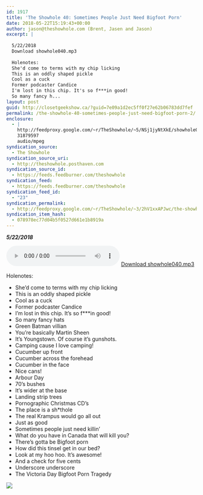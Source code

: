 ```yaml
---
id: 1917
title: 'The Showhole 40: Sometimes People Just Need Bigfoot Porn'
date: 2018-05-22T15:19:43+00:00
author: jason@theshowhole.com (Brent, Jasen and Jason)
excerpt: |
  
  5/22/2018
  Download showhole040.mp3
  
  Holenotes:
  She'd come to terms with my chip licking
  This is an oddly shaped pickle
  Cool as a cuck
  Former podcaster Candice
  I'm lost in this chip. It's so f***in good!
  So many fancy h...
layout: post
guid: http://closetgeekshow.ca/?guid=7e09a1d2ec5ff0f27e62b06783dd7fef
permalink: /the-showhole-40-sometimes-people-just-need-bigfoot-porn-2/
enclosure:
  - |
    http://feedproxy.google.com/~r/TheShowhole/~5/NSj1jyNtXkE/showhole040.mp3
    31879597
    audio/mpeg
syndication_source:
  - The Showhole
syndication_source_uri:
  - http://theshowhole.posthaven.com
syndication_source_id:
  - https://feeds.feedburner.com/theshowhole
syndication_feed:
  - https://feeds.feedburner.com/theshowhole
syndication_feed_id:
  - "23"
syndication_permalink:
  - http://feedproxy.google.com/~r/TheShowhole/~3/2hV1xxAPJwc/the-showhole-40-sometimes-people-just-need-bigfoot-porn
syndication_item_hash:
  - 078978ec77d04b5f0527d661e1b8919a
---
```

<div class="posthaven-post-body">
  <p>
    <b><i>5/22/2018</i></b>
  </p>
  
  <p>
    <div class="posthaven-file posthaven-file-audio posthaven-file-state-processed" id="posthaven_audio_2081278" >
      <audio controls src="https://phaven-prod.s3.amazonaws.com/files/audio_part/asset/2081278/gAS_kAoiE9jKhphPNsTovU4Ueqo/showhole040.mp3" type="audio/mpeg"></audio> <a class="posthaven-file-download" download href="https://phaven-prod.s3.amazonaws.com/files/audio_part/asset/2081278/gAS_kAoiE9jKhphPNsTovU4Ueqo/showhole040.mp3">Download showhole040.mp3</a>
    </div>
  </p>
  
  <p>
    Holenotes:
  </p>
  
  <ul>
    <li>
      She&#8217;d come to terms with my chip licking
    </li>
    <li>
      This is an oddly shaped pickle
    </li>
    <li>
      Cool as a cuck
    </li>
    <li>
      Former podcaster Candice
    </li>
    <li>
      I&#8217;m lost in this chip. It&#8217;s so f***in good!
    </li>
    <li>
      So many fancy hats
    </li>
    <li>
      Green Batman villian
    </li>
    <li>
      You&#8217;re basically Martin Sheen
    </li>
    <li>
      It&#8217;s Youngstown. Of course it&#8217;s gunshots.
    </li>
    <li>
      Camping cause I love camping!
    </li>
    <li>
      Cucumber up front
    </li>
    <li>
      Cucumber across the forehead
    </li>
    <li>
      Cucumber in the face
    </li>
    <li>
      Nice cans!
    </li>
    <li>
      Arbour Day
    </li>
    <li>
      70&#8217;s bushes
    </li>
    <li>
      It&#8217;s wider at the base
    </li>
    <li>
      Landing strip trees
    </li>
    <li>
      Pornographic Christmas CD&#8217;s
    </li>
    <li>
      The place is a sh*thole
    </li>
    <li>
      The real Krampus would go all out
    </li>
    <li>
      Just as good
    </li>
    <li>
      Sometimes people just need killin&#8217;
    </li>
    <li>
      What do you have in Canada that will kill you?
    </li>
    <li>
      There&#8217;s gotta be Bigfoot porn
    </li>
    <li>
      How did this tinsel get in our bed?
    </li>
    <li>
      Look at my hoo hoo. It&#8217;s awesome!
    </li>
    <li>
      And a check for five cents
    </li>
    <li>
      Underscore underscore
    </li>
    <li>
      The Victoria Day Bigfoot Porn Tragedy
    </li>
  </ul>
  
  <div class="posthaven-gallery" id="posthaven_gallery[1297487]">
    <p class="posthaven-file posthaven-file-image posthaven-file-state-processed">
      <img class="posthaven-gallery-image" src="https://phaven-prod.s3.amazonaws.com/files/image_part/asset/2081279/gA2qY4C0h-dCy0O0j9FDGig6zaU/medium_40image.JPG" data-posthaven-state='processed'
data-medium-src='https://phaven-prod.s3.amazonaws.com/files/image_part/asset/2081279/gA2qY4C0h-dCy0O0j9FDGig6zaU/medium_40image.JPG'
data-medium-width='343'
data-medium-height='313'
data-large-src='https://phaven-prod.s3.amazonaws.com/files/image_part/asset/2081279/gA2qY4C0h-dCy0O0j9FDGig6zaU/large_40image.JPG'
data-large-width='343'
data-large-height='313'
data-thumb-src='https://phaven-prod.s3.amazonaws.com/files/image_part/asset/2081279/gA2qY4C0h-dCy0O0j9FDGig6zaU/thumb_40image.JPG'
data-thumb-width='200'
data-thumb-height='200'
data-xlarge-src='https://phaven-prod.s3.amazonaws.com/files/image_part/asset/2081279/gA2qY4C0h-dCy0O0j9FDGig6zaU/xlarge_40image.JPG'
data-xlarge-width='343'
data-xlarge-height='313'
data-orig-src='https://phaven-prod.s3.amazonaws.com/files/image_part/asset/2081279/gA2qY4C0h-dCy0O0j9FDGig6zaU/40image.JPG'
data-orig-width='343'
data-orig-height='313'
data-posthaven-id='2081279' />
    </p></p>
  </div></p>
</div>